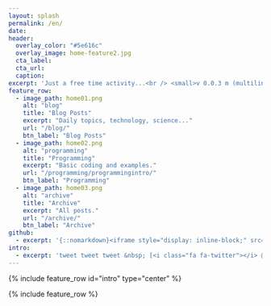 ```yaml
---
layout: splash
permalink: /en/
date:
header:
  overlay_color: "#5e616c"
  overlay_image: home-feature2.jpg
  cta_label:
  cta_url: 
  caption:
excerpt: 'Just a free time activity...<br /> <small>v 0.0.3 m (multilingual)</small><br /><br />'
feature_row:
  - image_path: home01.png
    alt: "blog"
    title: "Blog Posts"
    excerpt: "Daily topics, technology, science..."
    url: "/blog/"
    btn_label: "Blog Posts"
  - image_path: home02.png
    alt: "programming"
    title: "Programming"
    excerpt: "Basic coding and examples."
    url: "/programming/programmingintro/"
    btn_label: "Programming"
  - image_path: home03.png
    alt: "archive"
    title: "Archive"
    excerpt: "All posts."
    url: "/archive/"
    btn_label: "Archive"
github:
  - excerpt: '{::nomarkdown}<iframe style="display: inline-block;" src="https://ghbtns.com/github-btn.html?user=akifmt&repo=akifmt.github.io&type=star&count=true&size=large" frameborder="0" scrolling="0" width="160px" height="30px"></iframe> <iframe style="display: inline-block;" src="https://ghbtns.com/github-btn.html?user=akifmt&repo=akifmt.github.io&type=fork&count=true&size=large" frameborder="0" scrolling="0" width="158px" height="30px"></iframe>{:/nomarkdown}'
intro:
  - excerpt: 'tweet tweet tweet &nbsp; [<i class="fa fa-twitter"></i> @akifmt](https://twitter.com/akifmt){: .btn .btn--twitter}'
---
```


{% include feature_row id="intro" type="center" %}

{% include feature_row %}
